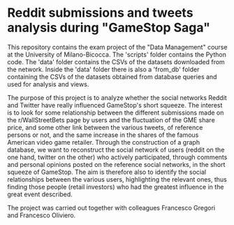 # Reddit submissions and tweets analysis during "GameStop Saga"
This repository contains the exam project of the "Data Management" course at the University of Milano-Bicocca.
The 'scripts' folder contains the Python code.
The 'data' folder contains the CSVs of the datasets downloaded from the network.
Inside the 'data' folder there is also a 'from_db' folder containing the CSVs of the datasets obtained from database queries and used for analysis and views.

The purpose of this project is to analyze whether the social networks Reddit and Twitter have really influenced GameStop's short squeeze.
The interest is to look for some relationship between the different submissions made on the r/WallStreetBets page by users and the fluctuation of the GME share price, and some other link between the various tweets, of reference persons or not, and the same increase in the shares of the famous American video game retailer.
Through the construction of a graph database, we want to reconstruct the social network of users (reddit on the one hand, twitter on the other) who actively participated, through comments and personal opinions posted on the reference social networks, in the short squeeze of GameStop. The aim is therefore also to identify the social relationships between the various users, highlighting the relevant ones, thus finding those people (retail investors) who had the greatest influence in the great event described.

The project was carried out together with colleagues Francesco Gregori and Francesco Oliviero.
